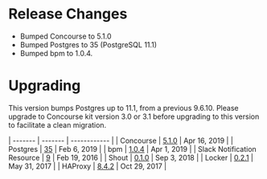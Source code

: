 # Release Changes

* Bumped Concourse to 5.1.0
* Bumped Postgres to 35 (PostgreSQL 11.1)
* Bumped bpm to 1.0.4.

# Upgrading

This version bumps Postgres up to 11.1, from a previous 9.6.10. Please upgrade
to Concourse kit version 3.0 or 3.1 before upgrading to this version to
facilitate a clean migration.


| ------- | ------- | ------------ | 
| Concourse | [5.1.0](https://github.com/concourse/concourse-bosh-release/releases/tag/v5.1.0) | Apr 16, 2019 |
| Postgres | [35](https://github.com/cloudfoundry/postgres-release/releases/tag/v35) | Feb 6, 2019 |
| bpm | [1.0.4](https://github.com/cloudfoundry/bpm-release/releases/tag/v1.0.4) | Apr 1, 2019 |
| Slack Notification Resource | [9](https://github.com/cloudfoundry-community-attic/slack-notification-resource-boshrelease/releases/tag/v9) | Feb 19, 2016 |
| Shout | [0.1.0](https://github.com/jhunt/shout-boshrelease/releases/tag/v0.1.0) | Sep 3, 2018 |
| Locker | [0.2.1](https://github.com/cloudfoundry-community/locker-boshrelease/releases/tag/v0.2.1) | May 31, 2017 |
| HAProxy | [8.4.2](https://github.com/cloudfoundry-incubator/haproxy-boshrelease/releases/tag/v8.4.2) | Oct 29, 2017 |
